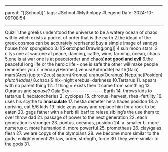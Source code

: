 
---
parent: "[[School]]"
tags:
	#School
	#Mythology
	#Legend 
Date: 2024-10-09T08:54

---

Quiz!
	1.the greeks understood the universe to be a watery ocean of chaos within witch exists a pocket of order that is the earth
	2.the idead of the greek cosmos can be accurately reprisentd buy a simple image of sandys house from spongebob
	3.![[Sketchpad Drawing.png]]
	4.sun moon stars, 2 citys one at war one at peace, dancing, cattle, wine, farming, ocean, chaos
	5.one is at war one is at peace(order and chaos)**not good and evil**
	6.the peaceful long life or the heroic life - one is safe the other will make people remember you
	7.
		mercury(Hermes)
		venus(Aphrodite)
		earth(Gaia)
		mars(Ares)
		jupiter(Zeus)
		saturn(Kronus)
		uranus(Ouranus)
		Neptune(Posidon)
		*pluto(Hades)*
	8.chaos
	9.nix=night erebus=darkness
	10.Tartarus
	11. apears with no parent thing
	12. if thing = exists then it came from somthing
	13. Ouranus and ~~*spouse?*~~ Gaia
		Sky ---------------- Earth
	14. throws kids to tartarus
		1. hecatoncheries
		2. cyclopes
	15. chronus=harvest, rhea=fertility
	16. uses his scythe to **Imasculate**
	17. hestia demeter hera hades posidon 
	18. a uprising, eat 5/6 kids
	19. hide zeus away and replace him for a rock to be eaten
	20. gags father with a herb till barf to relese sibling’s the use them to over throw dad
	21. passage of power to the next generation
	22. each generation is stronger
	23. pontus, oceanus, posidon
	24. a. smaller b. more numerus c. more humaniod d. more powerful
	25. prometheus
	26. clay/gaias flesh
	27. we are copys of the olympians
	28. we become more similar to the gods, enlightenment
	29. law, order, strength, force
	30. they were similar to the gods
	31. 